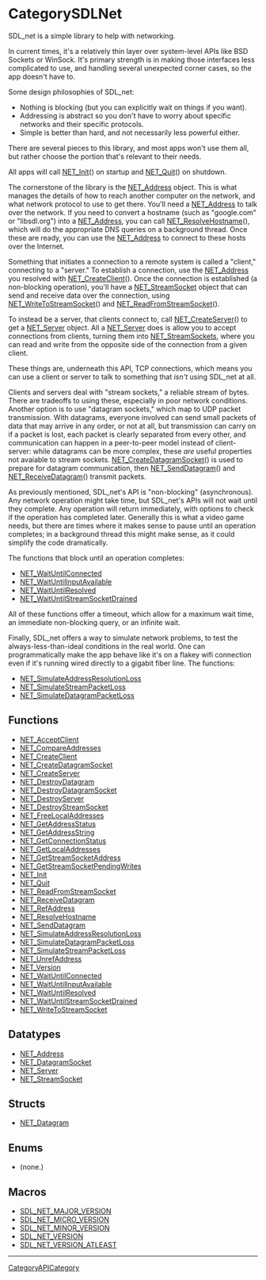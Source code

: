 # CategorySDLNet

SDL_net is a simple library to help with networking.

In current times, it's a relatively thin layer over system-level APIs like
BSD Sockets or WinSock. It's primary strength is in making those interfaces
less complicated to use, and handling several unexpected corner cases, so
the app doesn't have to.

Some design philosophies of SDL_net:

- Nothing is blocking (but you can explicitly wait on things if you want).
- Addressing is abstract so you don't have to worry about specific networks
  and their specific protocols.
- Simple is better than hard, and not necessarily less powerful either.

There are several pieces to this library, and most apps won't use them all,
but rather choose the portion that's relevant to their needs.

All apps will call [NET_Init](NET_Init)() on startup and
[NET_Quit](NET_Quit)() on shutdown.

The cornerstone of the library is the [NET_Address](NET_Address) object.
This is what manages the details of how to reach another computer on the
network, and what network protocol to use to get there. You'll need a
[NET_Address](NET_Address) to talk over the network. If you need to convert
a hostname (such as "google.com" or "libsdl.org") into a
[NET_Address](NET_Address), you can call
[NET_ResolveHostname](NET_ResolveHostname)(), which will do the appropriate
DNS queries on a background thread. Once these are ready, you can use the
[NET_Address](NET_Address) to connect to these hosts over the Internet.

Something that initiates a connection to a remote system is called a
"client," connecting to a "server." To establish a connection, use the
[NET_Address](NET_Address) you resolved with
[NET_CreateClient](NET_CreateClient)(). Once the connection is established
(a non-blocking operation), you'll have a
[NET_StreamSocket](NET_StreamSocket) object that can send and receive data
over the connection, using
[NET_WriteToStreamSocket](NET_WriteToStreamSocket)() and
[NET_ReadFromStreamSocket](NET_ReadFromStreamSocket)().

To instead be a server, that clients connect to, call
[NET_CreateServer](NET_CreateServer)() to get a [NET_Server](NET_Server)
object. All a [NET_Server](NET_Server) does is allow you to accept
connections from clients, turning them into
[NET_StreamSockets](NET_StreamSockets), where you can read and write from
the opposite side of the connection from a given client.

These things are, underneath this API, TCP connections, which means you can
use a client or server to talk to something that _isn't_ using SDL_net at
all.

Clients and servers deal with "stream sockets," a reliable stream of bytes.
There are tradeoffs to using these, especially in poor network conditions.
Another option is to use "datagram sockets," which map to UDP packet
transmission. With datagrams, everyone involved can send small packets of
data that may arrive in any order, or not at all, but transmission can
carry on if a packet is lost, each packet is clearly separated from every
other, and communication can happen in a peer-to-peer model instead of
client-server: while datagrams can be more complex, these _are_ useful
properties not avaiable to stream sockets.
[NET_CreateDatagramSocket](NET_CreateDatagramSocket)() is used to prepare
for datagram communication, then [NET_SendDatagram](NET_SendDatagram)() and
[NET_ReceiveDatagram](NET_ReceiveDatagram)() transmit packets.

As previously mentioned, SDL_net's API is "non-blocking" (asynchronous).
Any network operation might take time, but SDL_net's APIs will not wait
until they complete. Any operation will return immediately, with options to
check if the operation has completed later. Generally this is what a video
game needs, but there are times where it makes sense to pause until an
operation completes; in a background thread this might make sense, as it
could simplify the code dramatically.

The functions that block until an operation completes:

- [NET_WaitUntilConnected](NET_WaitUntilConnected)
- [NET_WaitUntilInputAvailable](NET_WaitUntilInputAvailable)
- [NET_WaitUntilResolved](NET_WaitUntilResolved)
- [NET_WaitUntilStreamSocketDrained](NET_WaitUntilStreamSocketDrained)

All of these functions offer a timeout, which allow for a maximum wait
time, an immediate non-blocking query, or an infinite wait.

Finally, SDL_net offers a way to simulate network problems, to test the
always-less-than-ideal conditions in the real world. One can
programmatically make the app behave like it's on a flakey wifi connection
even if it's running wired directly to a gigabit fiber line. The functions:

- [NET_SimulateAddressResolutionLoss](NET_SimulateAddressResolutionLoss)
- [NET_SimulateStreamPacketLoss](NET_SimulateStreamPacketLoss)
- [NET_SimulateDatagramPacketLoss](NET_SimulateDatagramPacketLoss)

<!-- END CATEGORY DOCUMENTATION -->

## Functions

<!-- DO NOT HAND-EDIT CATEGORY LISTS, THEY ARE AUTOGENERATED AND WILL BE OVERWRITTEN, BASED ON TAGS IN INDIVIDUAL PAGE FOOTERS. EDIT THOSE INSTEAD. -->
<!-- BEGIN CATEGORY LIST: CategorySDLNet, CategoryAPIFunction -->
- [NET_AcceptClient](NET_AcceptClient)
- [NET_CompareAddresses](NET_CompareAddresses)
- [NET_CreateClient](NET_CreateClient)
- [NET_CreateDatagramSocket](NET_CreateDatagramSocket)
- [NET_CreateServer](NET_CreateServer)
- [NET_DestroyDatagram](NET_DestroyDatagram)
- [NET_DestroyDatagramSocket](NET_DestroyDatagramSocket)
- [NET_DestroyServer](NET_DestroyServer)
- [NET_DestroyStreamSocket](NET_DestroyStreamSocket)
- [NET_FreeLocalAddresses](NET_FreeLocalAddresses)
- [NET_GetAddressStatus](NET_GetAddressStatus)
- [NET_GetAddressString](NET_GetAddressString)
- [NET_GetConnectionStatus](NET_GetConnectionStatus)
- [NET_GetLocalAddresses](NET_GetLocalAddresses)
- [NET_GetStreamSocketAddress](NET_GetStreamSocketAddress)
- [NET_GetStreamSocketPendingWrites](NET_GetStreamSocketPendingWrites)
- [NET_Init](NET_Init)
- [NET_Quit](NET_Quit)
- [NET_ReadFromStreamSocket](NET_ReadFromStreamSocket)
- [NET_ReceiveDatagram](NET_ReceiveDatagram)
- [NET_RefAddress](NET_RefAddress)
- [NET_ResolveHostname](NET_ResolveHostname)
- [NET_SendDatagram](NET_SendDatagram)
- [NET_SimulateAddressResolutionLoss](NET_SimulateAddressResolutionLoss)
- [NET_SimulateDatagramPacketLoss](NET_SimulateDatagramPacketLoss)
- [NET_SimulateStreamPacketLoss](NET_SimulateStreamPacketLoss)
- [NET_UnrefAddress](NET_UnrefAddress)
- [NET_Version](NET_Version)
- [NET_WaitUntilConnected](NET_WaitUntilConnected)
- [NET_WaitUntilInputAvailable](NET_WaitUntilInputAvailable)
- [NET_WaitUntilResolved](NET_WaitUntilResolved)
- [NET_WaitUntilStreamSocketDrained](NET_WaitUntilStreamSocketDrained)
- [NET_WriteToStreamSocket](NET_WriteToStreamSocket)
<!-- END CATEGORY LIST -->

## Datatypes

<!-- DO NOT HAND-EDIT CATEGORY LISTS, THEY ARE AUTOGENERATED AND WILL BE OVERWRITTEN, BASED ON TAGS IN INDIVIDUAL PAGE FOOTERS. EDIT THOSE INSTEAD. -->
<!-- BEGIN CATEGORY LIST: CategorySDLNet, CategoryAPIDatatype -->
- [NET_Address](NET_Address)
- [NET_DatagramSocket](NET_DatagramSocket)
- [NET_Server](NET_Server)
- [NET_StreamSocket](NET_StreamSocket)
<!-- END CATEGORY LIST -->

## Structs

<!-- DO NOT HAND-EDIT CATEGORY LISTS, THEY ARE AUTOGENERATED AND WILL BE OVERWRITTEN, BASED ON TAGS IN INDIVIDUAL PAGE FOOTERS. EDIT THOSE INSTEAD. -->
<!-- BEGIN CATEGORY LIST: CategorySDLNet, CategoryAPIStruct -->
- [NET_Datagram](NET_Datagram)
<!-- END CATEGORY LIST -->

## Enums

<!-- DO NOT HAND-EDIT CATEGORY LISTS, THEY ARE AUTOGENERATED AND WILL BE OVERWRITTEN, BASED ON TAGS IN INDIVIDUAL PAGE FOOTERS. EDIT THOSE INSTEAD. -->
<!-- BEGIN CATEGORY LIST: CategorySDLNet, CategoryAPIEnum -->
- (none.)
<!-- END CATEGORY LIST -->

## Macros

<!-- DO NOT HAND-EDIT CATEGORY LISTS, THEY ARE AUTOGENERATED AND WILL BE OVERWRITTEN, BASED ON TAGS IN INDIVIDUAL PAGE FOOTERS. EDIT THOSE INSTEAD. -->
<!-- BEGIN CATEGORY LIST: CategorySDLNet, CategoryAPIMacro -->
- [SDL_NET_MAJOR_VERSION](SDL_NET_MAJOR_VERSION)
- [SDL_NET_MICRO_VERSION](SDL_NET_MICRO_VERSION)
- [SDL_NET_MINOR_VERSION](SDL_NET_MINOR_VERSION)
- [SDL_NET_VERSION](SDL_NET_VERSION)
- [SDL_NET_VERSION_ATLEAST](SDL_NET_VERSION_ATLEAST)
<!-- END CATEGORY LIST -->

----
[CategoryAPICategory](CategoryAPICategory)

